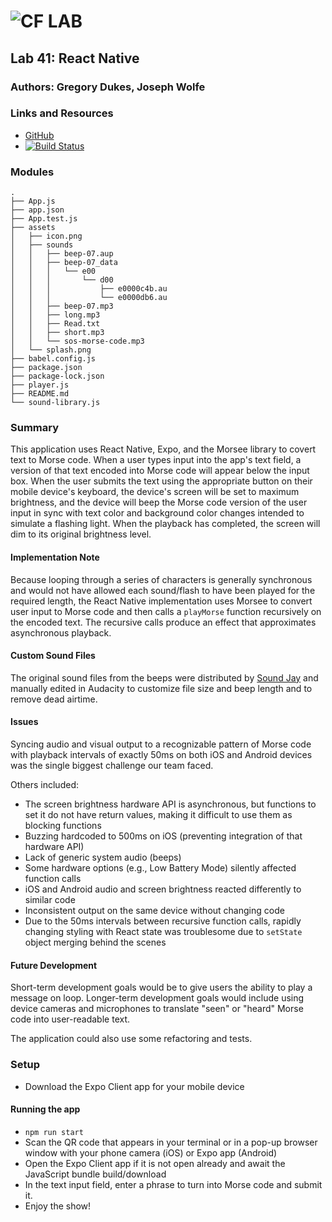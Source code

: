 ![CF](http://i.imgur.com/7v5ASc8.png) LAB
=================================================

## Lab 41: React Native

### Authors: Gregory Dukes, Joseph Wolfe

### Links and Resources
* [GitHub](https://github.com/charmedsatyr-401-advanced-javascript/lab-41)
* [![Build Status](https://travis-ci.com/charmedsatyr-401-advanced-javascript/lab-41.svg?branch=master)](https://travis-ci.com/charmedsatyr-401-advanced-javascript/lab-41)

### Modules
```
.
├── App.js
├── app.json
├── App.test.js
├── assets
│   ├── icon.png
│   ├── sounds
│   │   ├── beep-07.aup
│   │   ├── beep-07_data
│   │   │   └── e00
│   │   │       └── d00
│   │   │           ├── e0000c4b.au
│   │   │           └── e0000db6.au
│   │   ├── beep-07.mp3
│   │   ├── long.mp3
│   │   ├── Read.txt
│   │   ├── short.mp3
│   │   └── sos-morse-code.mp3
│   └── splash.png
├── babel.config.js
├── package.json
├── package-lock.json
├── player.js
├── README.md
└── sound-library.js
```

### Summary
This application uses React Native, Expo, and the Morsee library to covert text to Morse code. When a user types input into the app's text field, a version of that text encoded into Morse code will appear below the input box. When the user submits the text using the appropriate button on their mobile device's keyboard, the device's screen will be set to maximum brightness, and the device will beep the Morse code version of the user input in sync with text color and background color changes intended to simulate a flashing light. When the playback has completed, the screen will dim to its original brightness level.

#### Implementation Note
Because looping through a series of characters is generally synchronous and would not have allowed each sound/flash to have been played for the required length, the React Native implementation uses Morsee to convert user input to Morse code and then calls a `playMorse` function recursively on the encoded text. The recursive calls produce an effect that approximates asynchronous playback.

#### Custom Sound Files
The original sound files from the beeps were distributed by [Sound Jay](https://www.soundjay.com/beep-sounds-7.html) and manually edited in Audacity to customize file size and beep length and to remove dead airtime.

#### Issues
Syncing audio and visual output to a recognizable pattern of Morse code with playback intervals of exactly 50ms on both iOS and Android devices was the single biggest challenge our team faced.

Others included:
* The screen brightness hardware API is asynchronous, but functions to set it do not have return values, making it difficult to use them as blocking functions
* Buzzing hardcoded to 500ms on iOS (preventing integration of that hardware API)
* Lack of generic system audio (beeps)
* Some hardware options (e.g., Low Battery Mode) silently affected function calls
* iOS and Android audio and screen brightness reacted differently to similar code
* Inconsistent output on the same device without changing code
* Due to the 50ms intervals between recursive function calls, rapidly changing styling with React state was troublesome due to `setState` object merging behind the scenes

#### Future Development
Short-term development goals would be to give users the ability to play a message on loop. Longer-term development goals would include using device cameras and microphones to translate "seen" or "heard" Morse code into user-readable text. 

The application could also use some refactoring and tests.

### Setup
* Download the Expo Client app for your mobile device

#### Running the app
* `npm run start`
* Scan the QR code that appears in your terminal or in a pop-up browser window with your phone camera (iOS) or Expo app (Android)
* Open the Expo Client app if it is not open already and await the JavaScript bundle build/download
* In the text input field, enter a phrase to turn into Morse code and submit it.
* Enjoy the show!
